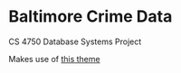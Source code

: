 # Baltimore Crime Data
CS 4750 Database Systems Project

Makes use of <a href="http://startbootstrap.com/template-overviews/sb-admin/">this theme</a>
